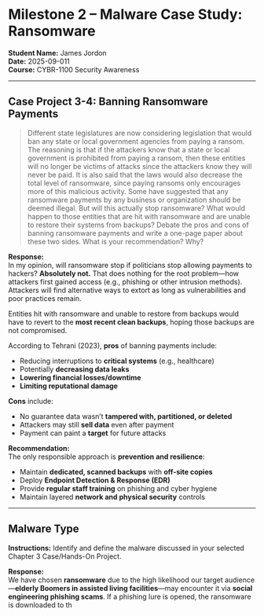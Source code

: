 # Milestone 2 – Malware Case Study: Ransomware

**Student Name:** James Jordon  
**Date:** 2025-09-011  
**Course:** CYBR-1100 Security Awareness

---

## Case Project 3-4: Banning Ransomware Payments

> Different state legislatures are now considering legislation that would ban any state or local government agencies from paying a ransom. The reasoning is that if the attackers know that a state or local government is prohibited from paying a ransom, then these entities will no longer be victims of attacks since the attackers know they will never be paid. It is also said that the laws would also decrease the total level of ransomware, since paying ransoms only encourages more of this malicious activity. Some have suggested that any ransomware payments by any business or organization should be deemed illegal. But will this actually stop ransomware? What would happen to those entities that are hit with ransomware and are unable to restore their systems from backups? Debate the pros and cons of banning ransomware payments and write a one-page paper about these two sides. What is your recommendation? Why?

**Response:**  
In my opinion, will ransomware stop if politicians stop allowing payments to hackers? **Absolutely not.** That does nothing for the root problem—how attackers first gained access (e.g., phishing or other intrusion methods). Attackers will find alternative ways to extort as long as vulnerabilities and poor practices remain.

Entities hit with ransomware and unable to restore from backups would have to revert to the **most recent clean backups**, hoping those backups are not compromised.

According to Tehrani (2023), **pros** of banning payments include:
- Reducing interruptions to **critical systems** (e.g., healthcare)
- Potentially **decreasing data leaks**
- **Lowering financial losses/downtime**
- **Limiting reputational damage**

**Cons** include:
- No guarantee data wasn’t **tampered with, partitioned, or deleted**
- Attackers may still **sell data** even after payment
- Payment can paint a **target** for future attacks

**Recommendation:**  
The only responsible approach is **prevention and resilience**:
- Maintain **dedicated, scanned backups** with **off-site copies**
- Deploy **Endpoint Detection & Response (EDR)**
- Provide **regular staff training** on phishing and cyber hygiene
- Maintain layered **network and physical security** controls

---

## Malware Type

**Instructions:** Identify and define the malware discussed in your selected Chapter 3 Case/Hands-On Project.

**Response:**  
We have chosen **ransomware** due to the high likelihood our target audience—**elderly Boomers in assisted living facilities**—may encounter it via **social engineering phishing scams**. If a phishing lure is opened, the ransomware is downloaded to th
